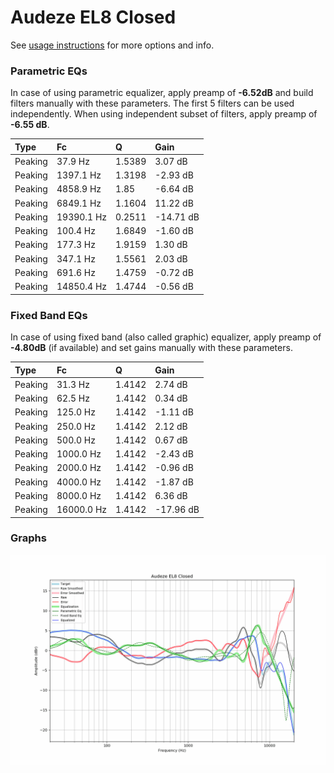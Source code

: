 # Audeze EL8 Closed
See [usage instructions](https://github.com/jaakkopasanen/AutoEq#usage) for more options and info.

### Parametric EQs
In case of using parametric equalizer, apply preamp of **-6.52dB** and build filters manually
with these parameters. The first 5 filters can be used independently.
When using independent subset of filters, apply preamp of **-6.55 dB**.

| Type    | Fc         |      Q | Gain      |
|:--------|:-----------|:-------|:----------|
| Peaking | 37.9 Hz    | 1.5389 | 3.07 dB   |
| Peaking | 1397.1 Hz  | 1.3198 | -2.93 dB  |
| Peaking | 4858.9 Hz  | 1.85   | -6.64 dB  |
| Peaking | 6849.1 Hz  | 1.1604 | 11.22 dB  |
| Peaking | 19390.1 Hz | 0.2511 | -14.71 dB |
| Peaking | 100.4 Hz   | 1.6849 | -1.60 dB  |
| Peaking | 177.3 Hz   | 1.9159 | 1.30 dB   |
| Peaking | 347.1 Hz   | 1.5561 | 2.03 dB   |
| Peaking | 691.6 Hz   | 1.4759 | -0.72 dB  |
| Peaking | 14850.4 Hz | 1.4744 | -0.56 dB  |

### Fixed Band EQs
In case of using fixed band (also called graphic) equalizer, apply preamp of **-4.80dB**
(if available) and set gains manually with these parameters.

| Type    | Fc         |      Q | Gain      |
|:--------|:-----------|:-------|:----------|
| Peaking | 31.3 Hz    | 1.4142 | 2.74 dB   |
| Peaking | 62.5 Hz    | 1.4142 | 0.34 dB   |
| Peaking | 125.0 Hz   | 1.4142 | -1.11 dB  |
| Peaking | 250.0 Hz   | 1.4142 | 2.12 dB   |
| Peaking | 500.0 Hz   | 1.4142 | 0.67 dB   |
| Peaking | 1000.0 Hz  | 1.4142 | -2.43 dB  |
| Peaking | 2000.0 Hz  | 1.4142 | -0.96 dB  |
| Peaking | 4000.0 Hz  | 1.4142 | -1.87 dB  |
| Peaking | 8000.0 Hz  | 1.4142 | 6.36 dB   |
| Peaking | 16000.0 Hz | 1.4142 | -17.96 dB |

### Graphs
![](./Audeze%20EL8%20Closed.png)